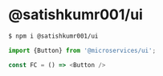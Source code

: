 # @satishkumr001/ui
```bash
$ npm i @satishkumr001/ui
```

```typescript
import {Button} from '@microservices/ui';

const FC = () => <Button />
```

